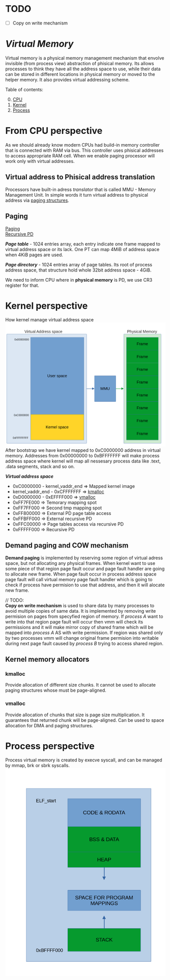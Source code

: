 # TODO
- [ ] Copy on write mechanism   

# ***Virtual Memory***
Virtual memory is a physical memory management mechanism that envolve invisible (from process view) abstraction of phisical memory. Its allows processes to think they have all the address space to use, while their data can be stored in different locations in physical memory or moved to the helper memory. It also provides virtual addressing scheme.   
   
Table of contents:   

0. [CPU](#from-cpu-perspective)   
1. [Kernel](#kernel-perspective)   
2. [Process](#process-perspective)   

# **From CPU perspective**
As we should already know modern CPUs had build-in memory controller that is connected with RAM via bus. This controller uses phisical addresses to access appropriate RAM cell. When we enable paging processor will work only with virtual addresses.

## **Virtual address to Phisical address translation**
Processors have built-in adress _translator_ that is called MMU - Memory Management Unit. In simple words it turn virtual address to physical address via [paging structures](#paging). 

## **Paging**
[Paging](https://wiki.osdev.org/Paging)  
[Recursive PD](http://www.thomasloven.com/blog/2012/06/Recursive-Page-Directory)
   
***Page table*** - 1024 entries array, each entry indicate one frame mapped to virtual address space or its lack. One PT can map 4MiB of address space when 4KiB pages are used.   
   
***Page directory*** - 1024 entries array of page tables. Its root of process address space, that structure hold whole 32bit address space - 4GiB.   

We need to inform CPU where in **physical memory** is PD, we use CR3 register for that.   

# Kernel perspective
How kernel manage virtual address space
![Higher half kernel](../../drawings/kernel_vm.png)
After bootstrap we have kernel mapped to 0xC0000000 address in virtual memory. Addresses from 0x00000000 to 0xBFFFFFFF will make process address space where kernel will map all nessesary process data like .text, .data segments, stack and so on.   

***Virtual address space***

* 0xC0000000 - kernel_vaddr_end  => Mapped kernel image 
* kernel_vaddr_end - 0xCFFFFFFF => [kmalloc](#kmalloc)
* 0xD0000000 - 0xEFFFF000 => [vmalloc](#vmalloc)
* 0xFF7FE000 => Temorary mapping spot
* 0xFF7FF000 => Second tmp mapping spot
* 0xFF800000 => External PD page table access
* 0xFFBFF000 => External recursive PD
* 0xFFC00000 => Page tables access via recursive PD
* 0xFFFFF000 => Recursive PD

## Demand paging and COW mechanism
**Demand paging** is implemented by reserving some region of virtual adress space, but not allocating any physical frames. When kernel want to use some piece of that region page fault occur and page fault handler are going to allocate new frame. When page fault occur in process address space page fault will call virtual memory page fault handler which is going to check if process have permision to use that address, and then it will alocate new frame.   

// TODO:   
**Copy on write mechanism** is used to share data by many processes to avoid multiple copies of same data. It is implemented by removing write permision on pages from specyfied region of memory. If *process A* want to write into that region page fault will occur then vmm will check its permissions and it will make mirror copy of shared frame which will be mapped into *process A* AS with write permission. If region was shared only by two processes vmm will change original frame permision into writable during next page fault caused by *process B* trying to access shared region.


## Kernel memory allocators
### kmalloc
Provide allocation of different size chunks. It cannot be used to allocate paging structures whose must be page-aligned.

### vmalloc
Provide allocation of chunks that size is page size multiplication. It guarantees that returned chunk will be page-aligned.
Can be used to space allocation for DMA and paging structures.   

# Process perspective
Process virtual memory is created by execve syscall, and can be managed by mmap, brk or sbrk syscalls.   
![process_virtual_memory](../../drawings/process_vm.png)